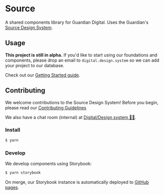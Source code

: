 # Source

A shared components library for Guardian Digital. Uses the Guardian's [Source Design System](https://theguardian.design).

## Usage

**This project is still in alpha.** If you'd like to start using our foundations and components, please drop an email to
`digital.design.system` so we can add your project to our database.

Check out our [Getting Started guide](https://theguardian.design/2a1e5182b/p/876251).

## Contributing

We welcome contributions to the Source Design System! Before you begin, please read our
[Contributing Guidelines](https://github.com/guardian/source-components/tree/master/CONTRIBUTING.md)

We also have a chat room (internal) at [Digital/Design system 👩‍🎨](https://chat.google.com/room/AAAAGDIhXQs).

### Install

```sh
$ yarn
```

### Develop

We develop components using Storybook:

```sh
$ yarn storybook
```

On merge, our Storybook instance is automatically deployed to [GitHub pages](https://guardian.github.io/source).

